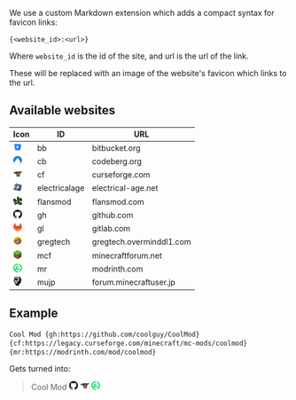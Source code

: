 We use a custom Markdown extension which adds a compact syntax for favicon links:
```
{<website_id>:<url>}
```

Where `website_id` is the id of the site, and url is the url of the link.

These will be replaced with an image of the website's favicon which links to the url.

## Available websites

| Icon | ID | URL |
| -- | -- | -- |
| ![](../docs/img/favicon/bitbucket.png) | bb | bitbucket.org |
| ![](../docs/img/favicon/codeberg.png) | cb | codeberg.org |
| ![](../docs/img/favicon/curseforge.png) | cf | curseforge.com |
| ![](../docs/img/favicon/electricalage.png) | electricalage | electrical-age.net |
| ![](../docs/img/favicon/flansmod.png) | flansmod | flansmod.com |
| ![](../docs/img/favicon/github.png) | gh | github.com |
| ![](../docs/img/favicon/gitlab.png) | gl | gitlab.com |
| ![](../docs/img/favicon/gregtech.png) | gregtech | gregtech.overminddl1.com |
| ![](../docs/img/favicon/minecraftforum.png) | mcf | minecraftforum.net |
| ![](../docs/img/favicon/modrinth.png) | mr | modrinth.com |
| ![](../docs/img/favicon/minecraftuserjp.png) | mujp | forum.minecraftuser.jp |

## Example

```
Cool Mod {gh:https://github.com/coolguy/CoolMod} {cf:https://legacy.curseforge.com/minecraft/mc-mods/coolmod} {mr:https://modrinth.com/mod/coolmod}
```

Gets turned into:

> Cool Mod [![icon-github](../docs/img/favicon/github.png)](https://github.com/coolguy/CoolMod) [![icon-curseforge](../docs/img/favicon/curseforge.png)](https://legacy.curseforge.com/minecraft/mc-mods/coolmod) [![icon-modrinth](../docs/img/favicon/modrinth.png)](https://modrinth.com/mod/coolmod)